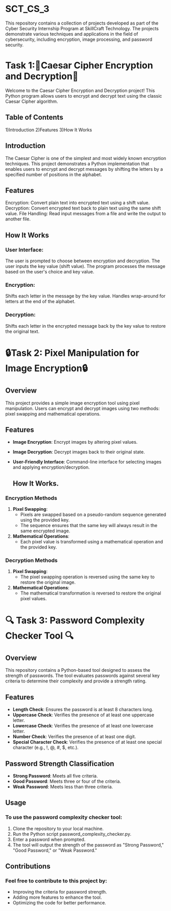 # SCT_CS_3
This repository contains a collection of projects developed as part of the Cyber Security Internship Program at SkillCraft Technology. The projects demonstrate various techniques and applications in the field of cybersecurity, including encryption, image processing, and password security.

# Task 1:🚀Caesar Cipher Encryption and Decryption🚀

Welcome to the Caesar Cipher Encryption and Decryption project! This Python program allows users to encrypt and decrypt text using the classic Caesar Cipher algorithm.

## Table of Contents
1)Introduction
2)Features
3)How It Works

## Introduction
The Caesar Cipher is one of the simplest and most widely known encryption techniques. This project demonstrates a Python implementation that enables users to encrypt and decrypt messages by shifting the letters by a specified number of positions in the alphabet.

## Features
Encryption: Convert plain text into encrypted text using a shift value.
Decryption: Convert encrypted text back to plain text using the same shift value.
File Handling: Read input messages from a file and write the output to another file.

## How It Works

### User Interface:
The user is prompted to choose between encryption and decryption.
The user inputs the key value (shift value).
The program processes the message based on the user's choice and key value.

### Encryption:

Shifts each letter in the message by the key value.
Handles wrap-around for letters at the end of the alphabet.

### Decryption:

Shifts each letter in the encrypted message back by the key value to restore the original text.

# 🔒Task 2: Pixel Manipulation for Image Encryption🔒

## Overview
This project provides a simple image encryption tool using pixel manipulation. Users can encrypt and decrypt images using two methods: pixel swapping and mathematical operations.

## Features
- **Image Encryption**: Encrypt images by altering pixel values.
- **Image Decryption**: Decrypt images back to their original state.
- **User-Friendly Interface**: Command-line interface for selecting images and applying encryption/decryption.

  ## How It Works.
### Encryption Methods
1. **Pixel Swapping**:
    - Pixels are swapped based on a pseudo-random sequence generated using the provided key.
    - The sequence ensures that the same key will always result in the same encrypted image.
2. **Mathematical Operations**:
    - Each pixel value is transformed using a mathematical operation and the provided key.

### Decryption Methods
1. **Pixel Swapping**:
    - The pixel swapping operation is reversed using the same key to restore the original image.
2. **Mathematical Operations**:
    - The mathematical transformation is reversed to restore the original pixel values.


# 🔍 Task 3: Password Complexity Checker Tool 🔍 
## Overview
This repository contains a Python-based tool designed to assess the strength of passwords. The tool evaluates passwords against several key criteria to determine their complexity and provide a strength rating.

## Features
- **Length Check**: Ensures the password is at least 8 characters long.
- **Uppercase Check**: Verifies the presence of at least one uppercase letter.
- **Lowercase Check**: Verifies the presence of at least one lowercase letter.
- **Number Check**: Verifies the presence of at least one digit.
- **Special Character Check**: Verifies the presence of at least one special character (e.g., !, @, #, $, etc.).

## Password Strength Classification
- **Strong Password**: Meets all five criteria.
- **Good Password**: Meets three or four of the criteria.
- **Weak Password**: Meets less than three criteria.

## Usage
### To use the password complexity checker tool:

1. Clone the repository to your local machine.
2. Run the Python script password_complexity_checker.py.
3. Enter a password when prompted.
4. The tool will output the strength of the password as "Strong Password," "Good Password," or "Weak Password."

## Contributions

### Feel free to contribute to this project by:

- Improving the criteria for password strength.
- Adding more features to enhance the tool.
- Optimizing the code for better performance.
